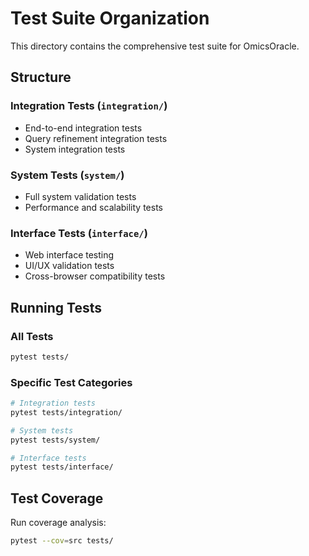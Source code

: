 # Test Suite Organization

This directory contains the comprehensive test suite for OmicsOracle.

## Structure

### Integration Tests (`integration/`)
- End-to-end integration tests
- Query refinement integration tests
- System integration tests

### System Tests (`system/`)
- Full system validation tests
- Performance and scalability tests

### Interface Tests (`interface/`)
- Web interface testing
- UI/UX validation tests
- Cross-browser compatibility tests

## Running Tests

### All Tests
```bash
pytest tests/
```

### Specific Test Categories
```bash
# Integration tests
pytest tests/integration/

# System tests  
pytest tests/system/

# Interface tests
pytest tests/interface/
```

## Test Coverage

Run coverage analysis:
```bash
pytest --cov=src tests/
```

